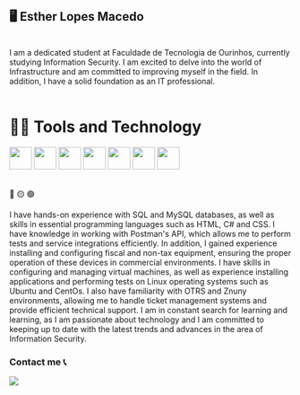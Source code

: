 ## 🖥️ Esther Lopes Macedo
<br>
I am a dedicated student at Faculdade de Tecnologia de Ourinhos, currently studying Information Security. I am excited to delve into the world of Infrastructure and am committed to improving myself in the field. In addition, I have a solid foundation as an IT professional.
<br>
<br> 

# 👩‍💻 Tools and Technology

<img src="https://cdn.jsdelivr.net/gh/devicons/devicon/icons/debian/debian-original-wordmark.svg" widht="40" height="40" /> <img src="https://cdn.jsdelivr.net/gh/devicons/devicon/icons/linux/linux-original.svg" widht="40" height="40" /> <img src="https://cdn.jsdelivr.net/gh/devicons/devicon/icons/mysql/mysql-original.svg" widht="40" height="40" /> <img src="https://cdn.jsdelivr.net/gh/devicons/devicon/icons/grafana/grafana-original.svg" widht="40" height="40" /> <img src="https://cdn.jsdelivr.net/gh/devicons/devicon/icons/redhat/redhat-original.svg" widht="40" height="40" /> <img src="https://cdn.jsdelivr.net/gh/devicons/devicon/icons/safari/safari-original.svg" widht="40" height="40" /> <img src="https://cdn.jsdelivr.net/gh/devicons/devicon/icons/ubuntu/ubuntu-plain.svg" widht="40" height="40" />
<br> 
<br>


🔴 🟡 🟢

I have hands-on experience with SQL and MySQL databases, as well as skills in essential programming languages ​​such as HTML, C# and CSS. I have knowledge in working with Postman's API, which allows me to perform tests and service integrations efficiently.
In addition, I gained experience installing and configuring fiscal and non-tax equipment, ensuring the proper operation of these devices in commercial environments. I have skills in configuring and managing virtual machines, as well as experience installing applications and performing tests on Linux operating systems such as Ubuntu and CentOs.
I also have familiarity with OTRS and Znuny environments, allowing me to handle ticket management systems and provide efficient technical support.
I am in constant search for learning and learning, as I am passionate about technology and I am committed to keeping up to date with the latest trends and advances in the area of ​​Information Security.

### Contact me 📞
<a href="https://www.linkedin.com/in/esther-lopes-macedo" target="blank"><img src="https://img.shields.io/badge/-LinkedIn-%230077B5?style=for-the-badge&logo=linkedin&logoColor=white" target="_blank"></a> 
